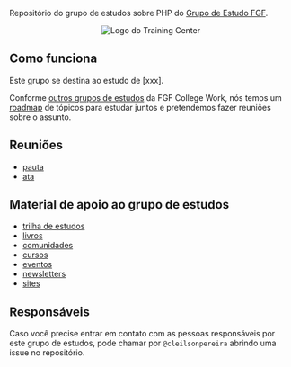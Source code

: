 

Repositório do grupo de estudos sobre PHP do [Grupo de Estudo FGF](https://github.com/FGF-College-Work/grupo-de-estudo).

<p align="center">
  <img src="http://res.cloudinary.com/marcialwushu/image/upload/v1514915463/29687_Faculdade_Integrada_da_Grande_Fortaleza_ytbyse.jpg" alt="Logo do Training Center">
</p>

## Como funciona

Este grupo se destina ao estudo de [xxx].

Conforme [outros grupos de estudos]() da FGF College Work, nós temos um [roadmap](material/roadmap.md) de tópicos para estudar juntos e pretendemos fazer reuniões sobre o assunto.


## Reuniões

- [pauta](/material/agenda)
- [ata](material/minutes)

## Material de apoio ao grupo de estudos

- [trilha de estudos](material/roadmap.md)
- [livros](material/dir/livros.md)
- [comunidades](material/dir/comunidades.md)
- [cursos](material/dir/cursos.md)
- [eventos](material/dir/eventos.md)
- [newsletters](material/dir/newsletters.md)
- [sites](material/dir/sites.md)

## Responsáveis

Caso você precise entrar em contato com as pessoas responsáveis por este grupo de estudos, pode chamar por `@cleilsonpereira` abrindo uma issue no repositório.
